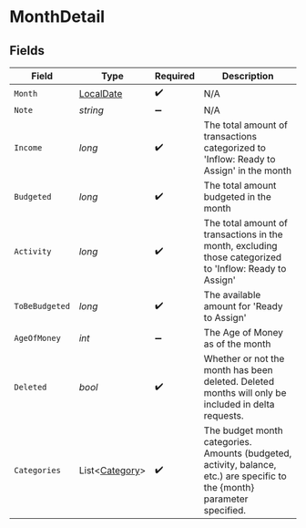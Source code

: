 # MonthDetail


## Fields

| Field                                                                                                                      | Type                                                                                                                       | Required                                                                                                                   | Description                                                                                                                |
| -------------------------------------------------------------------------------------------------------------------------- | -------------------------------------------------------------------------------------------------------------------------- | -------------------------------------------------------------------------------------------------------------------------- | -------------------------------------------------------------------------------------------------------------------------- |
| `Month`                                                                                                                    | [LocalDate](https://nodatime.org/3.1.x/api/NodaTime.LocalDate.html)                                                        | :heavy_check_mark:                                                                                                         | N/A                                                                                                                        |
| `Note`                                                                                                                     | *string*                                                                                                                   | :heavy_minus_sign:                                                                                                         | N/A                                                                                                                        |
| `Income`                                                                                                                   | *long*                                                                                                                     | :heavy_check_mark:                                                                                                         | The total amount of transactions categorized to 'Inflow: Ready to Assign' in the month                                     |
| `Budgeted`                                                                                                                 | *long*                                                                                                                     | :heavy_check_mark:                                                                                                         | The total amount budgeted in the month                                                                                     |
| `Activity`                                                                                                                 | *long*                                                                                                                     | :heavy_check_mark:                                                                                                         | The total amount of transactions in the month, excluding those categorized to 'Inflow: Ready to Assign'                    |
| `ToBeBudgeted`                                                                                                             | *long*                                                                                                                     | :heavy_check_mark:                                                                                                         | The available amount for 'Ready to Assign'                                                                                 |
| `AgeOfMoney`                                                                                                               | *int*                                                                                                                      | :heavy_minus_sign:                                                                                                         | The Age of Money as of the month                                                                                           |
| `Deleted`                                                                                                                  | *bool*                                                                                                                     | :heavy_check_mark:                                                                                                         | Whether or not the month has been deleted.  Deleted months will only be included in delta requests.                        |
| `Categories`                                                                                                               | List<[Category](../../Models/Components/Category.md)>                                                                      | :heavy_check_mark:                                                                                                         | The budget month categories.  Amounts (budgeted, activity, balance, etc.) are specific to the {month} parameter specified. |